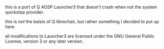 this is a port of Q AOSP Launcher3 that doesn't crash when not the system quickstep provider.

this is *not* the baisis of Q librechair, but rather something I decided to put up here.

all modifications to Launcher3 are licensed under the GNU General Public License, version 3 or any later version.
